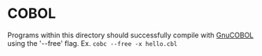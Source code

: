 # COBOL

Programs within this directory should successfully compile with
[GnuCOBOL](https://sourceforge.net/projects/open-cobol/) using the
'--free' flag. Ex. `cobc --free -x hello.cbl`